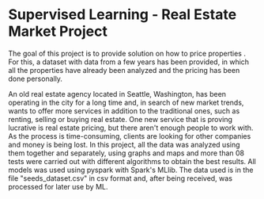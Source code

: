 # Supervised Learning - Real Estate Market Project
The goal of this project is to provide solution on how to price properties . For this, a dataset with data from a few years has been provided, in which all the properties have already been analyzed and the pricing has been done personally.

An old real estate agency located in Seattle, Washington, has been operating in the city for a long time and, in search of new market trends, wants to offer more services in addition to the traditional ones, such as renting, selling or buying real estate.
One new service that is proving lucrative is real estate pricing, but there aren't enough people to work with. As the process is time-consuming, clients are looking for other companies and money is being lost.
In this project, all the data was analyzed using them together and separately, using graphs and maps and more than 08 tests were carried out with different algorithms to obtain the best results.
All models was used using pyspark with Spark's MLlib.
The data used is in the file "seeds_dataset.csv" in csv format and, after being received, was processed for later use by ML.
